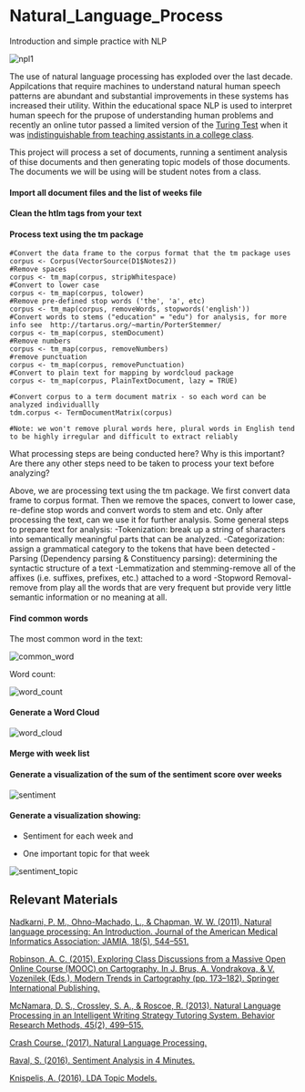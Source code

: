 # Natural_Language_Process

Introduction and simple practice with NLP

![npl1](https://github.com/ab4499/Natural_Language_Process/blob/master/graphs/npl1.jpeg)

The use of natural language processing has exploded over the last decade. Appilcations that require machines to understand natural human speech patterns are abundant and substantial improvements in these systems has increased their utility. Within the educational space NLP is used to interpret human speech for the prupose of understanding human problems and recently an online tutor passed a limited version of the [Turing Test](https://en.wikipedia.org/wiki/Turing_test) when it was [indistinguishable from teaching assistants in a college class](https://www.news.gatech.edu/2017/01/09/jill-watson-round-three).

This project will process a set of documents, running a sentiment analysis of thise documents and then generating topic models of those documents. The documents we will be using will be student notes from a class. 

#### Import all document files and the list of weeks file

#### Clean the htlm tags from your text

#### Process text using the tm package

```{r}
#Convert the data frame to the corpus format that the tm package uses
corpus <- Corpus(VectorSource(D1$Notes2))
#Remove spaces
corpus <- tm_map(corpus, stripWhitespace)
#Convert to lower case
corpus <- tm_map(corpus, tolower)
#Remove pre-defined stop words ('the', 'a', etc)
corpus <- tm_map(corpus, removeWords, stopwords('english'))
#Convert words to stems ("education" = "edu") for analysis, for more info see  http://tartarus.org/~martin/PorterStemmer/
corpus <- tm_map(corpus, stemDocument)
#Remove numbers
corpus <- tm_map(corpus, removeNumbers)
#remove punctuation
corpus <- tm_map(corpus, removePunctuation)
#Convert to plain text for mapping by wordcloud package
corpus <- tm_map(corpus, PlainTextDocument, lazy = TRUE)

#Convert corpus to a term document matrix - so each word can be analyzed individuallly
tdm.corpus <- TermDocumentMatrix(corpus)

#Note: we won't remove plural words here, plural words in English tend to be highly irregular and difficult to extract reliably
```

What processing steps are being conducted here? Why is this important? Are there any other steps need to be taken to process your text before analyzing?

Above, we are processing text using the tm package. We first convert data frame to corpus format. Then we remove the spaces, convert to lower case, re-define stop words and convert words to stem and etc. Only after processing the text, can we use it for further analysis. 
Some general steps to prepare text for analysis:
-Tokenization: break up a string of sharacters into semantically meaningful parts that can be analyzed.
-Categorization: assign a grammatical category to the tokens that have been detected
-Parsing (Dependency parsing & Constituency parsing): determining the syntactic structure of a text
-Lemmatization and stemming-remove all of the affixes (i.e. suffixes, prefixes, etc.) attached to a word
-Stopword Removal-remove from play all the words that are very frequent but provide very little semantic information or no meaning at all.


#### Find common words

The most common word in the text:

![common_word](https://github.com/ab4499/Natural_Language_Process/blob/master/graphs/common_words.png "github")

Word count:

![word_count](https://github.com/ab4499/Natural_Language_Process/blob/master/graphs/word_count.png "github")

#### Generate a Word Cloud

![word_cloud](https://github.com/ab4499/Natural_Language_Process/blob/master/graphs/Word_cloud.png "github")

#### Merge with week list
#### Generate a visualization of the sum of the sentiment score over weeks

![sentiment](https://github.com/ab4499/Natural_Language_Process/blob/master/graphs/Sentiment.png "github")

#### Generate a visualization showing: 

- Sentiment for each week and 

- One important topic for that week

![sentiment_topic](https://github.com/ab4499/Natural_Language_Process/blob/master/graphs/Sentiment_topic.png "github")



## Relevant Materials

[Nadkarni, P. M., Ohno-Machado, L., & Chapman, W. W. (2011). Natural language processing: An Introduction. Journal of the American Medical Informatics Association: JAMIA, 18(5), 544–551.](https://www.ncbi.nlm.nih.gov/pmc/articles/PMC3168328/)

[Robinson, A. C. (2015). Exploring Class Discussions from a Massive Open Online Course (MOOC) on Cartography. In J. Brus, A. Vondrakova, & V. Vozenilek (Eds.), Modern Trends in Cartography (pp. 173–182). Springer International Publishing.](https://link-springer-com.ezproxy.cul.columbia.edu/chapter/10.1007/978-3-319-07926-4_14)

[McNamara, D. S., Crossley, S. A., & Roscoe, R. (2013). Natural Language Processing in an Intelligent Writing Strategy Tutoring System. Behavior Research Methods, 45(2), 499–515.](https://link-springer-com.ezproxy.cul.columbia.edu/article/10.3758/s13428-012-0258-1)

[Crash Course. (2017). Natural Language Processing.](https://www.youtube.com/watch?v=fOvTtapxa9c)

[Raval, S. (2016). Sentiment Analysis in 4 Minutes.](https://www.youtube.com/watch?v=AJVP96tAWxw)

[Knispelis, A. (2016). LDA Topic Models.](https://www.youtube.com/watch?v=3mHy4OSyRf0)
